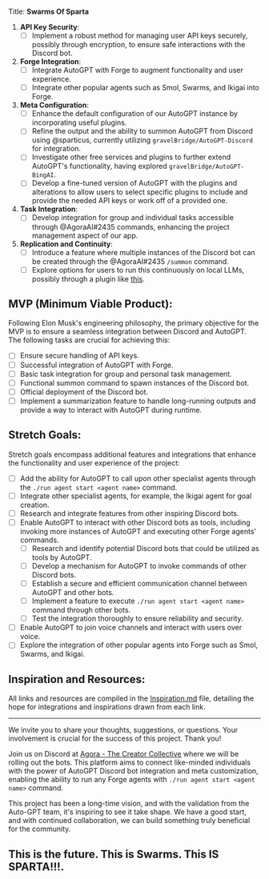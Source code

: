 Title: **Swarms Of Sparta**

1. **API Key Security**:
   - [ ] Implement a robust method for managing user API keys securely, possibly through encryption, to ensure safe interactions with the Discord bot.

2. **Forge Integration**:
   - [ ] Integrate AutoGPT with Forge to augment functionality and user experience.
   - [ ] Integrate other popular agents such as Smol, Swarms, and Ikigai into Forge.

3. **Meta Configuration**:
   - [ ] Enhance the default configuration of our AutoGPT instance by incorporating useful plugins.
   - [ ] Refine the output and the ability to summon AutoGPT from Discord using @sparticus, currently utilizing `gravelBridge/AutoGPT-Discord` for integration.
   - [ ] Investigate other free services and plugins to further extend AutoGPT's functionality, having explored `gravelBridge/AutoGPT-BingAI`.
   - [ ] Develop a fine-tuned version of AutoGPT with the plugins and alterations to allow users to select specific plugins to include and provide the needed API keys or work off of a provided one.

4. **Task Integration**:
   - [ ] Develop integration for group and individual tasks accessible through @AgoraAI#2435 commands, enhancing the project management aspect of our app.

5. **Replication and Continuity**:
   - [ ] Introduce a feature where multiple instances of the Discord bot can be created through the @AgoraAI#2435 `/summon` command.
   - [ ] Explore options for users to run this continuously on local LLMs, possibly through a plugin like [this](https://github.com/danikhan632/Auto-GPT-Text-Gen-Plugin).

## MVP (Minimum Viable Product):

Following Elon Musk's engineering philosophy, the primary objective for the MVP is to ensure a seamless integration between Discord and AutoGPT. The following tasks are crucial for achieving this:

- [ ] Ensure secure handling of API keys.
- [ ] Successful integration of AutoGPT with Forge.
- [ ] Basic task integration for group and personal task management.
- [ ] Functional summon command to spawn instances of the Discord bot.
- [ ] Official deployment of the Discord bot.
- [ ] Implement a summarization feature to handle long-running outputs and provide a way to interact with AutoGPT during runtime.

## Stretch Goals:

Stretch goals encompass additional features and integrations that enhance the functionality and user experience of the project:

- [ ] Add the ability for AutoGPT to call upon other specialist agents through the `./run agent start <agent name>` command.
- [ ] Integrate other specialist agents, for example, the Ikigai agent for goal creation.
- [ ] Research and integrate features from other inspiring Discord bots.
- [ ] Enable AutoGPT to interact with other Discord bots as tools, including invoking more instances of AutoGPT and executing other Forge agents' commands.
   - [ ] Research and identify potential Discord bots that could be utilized as tools by AutoGPT.
   - [ ] Develop a mechanism for AutoGPT to invoke commands of other Discord bots.
   - [ ] Establish a secure and efficient communication channel between AutoGPT and other bots.
   - [ ] Implement a feature to execute `./run agent start <agent name>` command through other bots.
   - [ ] Test the integration thoroughly to ensure reliability and security.
- [ ] Enable AutoGPT to join voice channels and interact with users over voice.
- [ ] Explore the integration of other popular agents into Forge such as Smol, Swarms, and Ikigai.

## Inspiration and Resources:

All links and resources are compiled in the [Inspiration.md](Inspiration.md) file, detailing the hope for integrations and inspirations drawn from each link.

---

We invite you to share your thoughts, suggestions, or questions. Your involvement is crucial for the success of this project. Thank you!

Join us on Discord at [Agora - The Creator Collective](https://discord.gg/Q3VKuj8hBT) where we will be rolling out the bots. This platform aims to connect like-minded individuals with the power of AutoGPT Discord bot integration and meta customization, enabling the ability to run any Forge agents with `./run agent start <agent name>` command.

This project has been a long-time vision, and with the validation from the Auto-GPT team, it's inspiring to see it take shape. We have a good start, and with continued collaboration, we can build something truly beneficial for the community.

## This is the future. This is Swarms. This IS SPARTA!!!.
